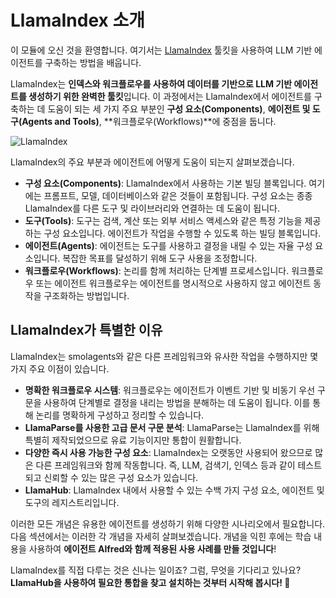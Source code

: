 # LlamaIndex 소개

이 모듈에 오신 것을 환영합니다. 여기서는 [LlamaIndex](https://www.llamaindex.ai/) 툴킷을 사용하여 LLM 기반 에이전트를 구축하는 방법을 배웁니다.

LlamaIndex는 **인덱스와 워크플로우를 사용하여 데이터를 기반으로 LLM 기반 에이전트를 생성하기 위한 완벽한 툴킷**입니다. 이 과정에서는 LlamaIndex에서 에이전트를 구축하는 데 도움이 되는 세 가지 주요 부분인 **구성 요소(Components)**, **에이전트 및 도구(Agents and Tools)**, **워크플로우(Workflows)**에 중점을 둡니다.

![LlamaIndex](https://huggingface.co/datasets/agents-course/course-images/resolve/main/en/unit2/llama-index/thumbnail.png)

LlamaIndex의 주요 부분과 에이전트에 어떻게 도움이 되는지 살펴보겠습니다.

- **구성 요소(Components)**: LlamaIndex에서 사용하는 기본 빌딩 블록입니다. 여기에는 프롬프트, 모델, 데이터베이스와 같은 것들이 포함됩니다. 구성 요소는 종종 LlamaIndex를 다른 도구 및 라이브러리와 연결하는 데 도움이 됩니다.
- **도구(Tools)**: 도구는 검색, 계산 또는 외부 서비스 액세스와 같은 특정 기능을 제공하는 구성 요소입니다. 에이전트가 작업을 수행할 수 있도록 하는 빌딩 블록입니다.
- **에이전트(Agents)**: 에이전트는 도구를 사용하고 결정을 내릴 수 있는 자율 구성 요소입니다. 복잡한 목표를 달성하기 위해 도구 사용을 조정합니다.
- **워크플로우(Workflows)**: 논리를 함께 처리하는 단계별 프로세스입니다. 워크플로우 또는 에이전트 워크플로우는 에이전트를 명시적으로 사용하지 않고 에이전트 동작을 구조화하는 방법입니다.

## LlamaIndex가 특별한 이유

LlamaIndex는 smolagents와 같은 다른 프레임워크와 유사한 작업을 수행하지만 몇 가지 주요 이점이 있습니다.

- **명확한 워크플로우 시스템**: 워크플로우는 에이전트가 이벤트 기반 및 비동기 우선 구문을 사용하여 단계별로 결정을 내리는 방법을 분해하는 데 도움이 됩니다. 이를 통해 논리를 명확하게 구성하고 정리할 수 있습니다.
- **LlamaParse를 사용한 고급 문서 구문 분석**: LlamaParse는 LlamaIndex를 위해 특별히 제작되었으므로 유료 기능이지만 통합이 원활합니다.
- **다양한 즉시 사용 가능한 구성 요소**: LlamaIndex는 오랫동안 사용되어 왔으므로 많은 다른 프레임워크와 함께 작동합니다. 즉, LLM, 검색기, 인덱스 등과 같이 테스트되고 신뢰할 수 있는 많은 구성 요소가 있습니다.
- **LlamaHub**: LlamaIndex 내에서 사용할 수 있는 수백 가지 구성 요소, 에이전트 및 도구의 레지스트리입니다.

이러한 모든 개념은 유용한 에이전트를 생성하기 위해 다양한 시나리오에서 필요합니다.
다음 섹션에서는 이러한 각 개념을 자세히 살펴보겠습니다.
개념을 익힌 후에는 학습 내용을 사용하여 **에이전트 Alfred와 함께 적용된 사용 사례를 만들 것입니다**!

LlamaIndex를 직접 다루는 것은 신나는 일이죠? 그럼, 무엇을 기다리고 있나요? **LlamaHub을 사용하여 필요한 통합을 찾고 설치하는 것부터 시작해 봅시다! 🚀**